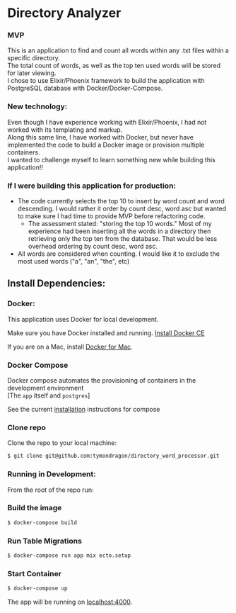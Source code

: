 # Directory Analyzer

### MVP
This is an application to find and count all words within any .txt files within a specific directory.\
The total count of words, as well as the top ten used words will be stored for later viewing.\
I chose to use Elixir/Phoenix framework to build the application with PostgreSQL database with Docker/Docker-Compose.

### New technology:
Even though I have experience working with Elixir/Phoenix, I had not worked with its templating and markup.\
Along this same line, I have worked with Docker, but never have implemented the code to build a Docker image or provision multiple containers.\
I wanted to challenge myself to learn something new while building this application!!

### If I were building this application for production:
  - The code currently selects the top 10 to insert by word count and word descending. I would rather it order by count desc, word asc but wanted to make sure I had time to provide MVP before refactoring code.
    - The assessment stated: "storing the top 10 words." Most of my experience had been inserting all the words in a directory then retrieving only the top ten from the database. That would be less overhead ordering by count desc, word asc.
  - All words are considered when counting. I would like it to exclude the most used words ("a", "an", "the", etc)


## Install Dependencies:

### Docker:
This application uses Docker for local development.

Make sure you have Docker installed and running.
[Install Docker CE](https://docs.docker.com/install/)

If you are on a Mac, install
[Docker for Mac](https://www.docker.com/docker-mac).

### Docker Compose
Docker compose automates the provisioning of containers in the development
environment<br/>
[The `app` itself and `postgres`]

See the current
[installation](https://docs.docker.com/compose/install/#install-compose)
instructions for compose

### Clone repo
Clone the repo to your local machine:

```sh
$ git clone git@github.com:tymondragon/directory_word_processor.git
```

### Running in Development:
From the root of the repo run:

### Build the image
```sh
$ docker-compose build
```

### Run Table Migrations
```sh
$ docker-compose run app mix ecto.setup
```

### Start Container
```sh
$ docker-compose up
```

The app  will be running on
[localhost:4000](http://localhost:4000/).

